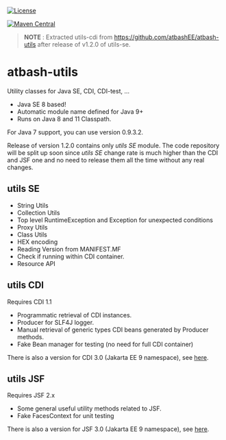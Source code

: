 [![License](https://img.shields.io/:license-Apache2-blue.svg)](http://www.apache.org/licenses/LICENSE-2.0)


[![Maven Central](https://maven-badges.herokuapp.com/maven-central/be.atbash.utils/utils-cdi/badge.svg)](https://maven-badges.herokuapp.com/maven-central/be.atbash.utils/utils-cdi)  

> **NOTE** : Extracted utils-cdi from https://github.com/atbashEE/atbash-utils after release of v1.2.0 of utils-se.


# atbash-utils
Utility classes for Java SE, CDI, CDI-test, ...

* Java SE 8 based!
* Automatic module name defined for Java 9+
* Runs on Java 8 and 11 Classpath.

For Java 7 support, you can use version 0.9.3.2.

Release of version 1.2.0 contains only _utils SE_ module.  The code repository will be split up soon since _utils SE_ change rate is much higher than the CDI and JSF one and no need to release them all the time without any real changes.

## utils SE

* String Utils
* Collection Utils
* Top level RuntimeException and Exception for unexpected conditions
* Proxy Utils
* Class Utils
* HEX encoding
* Reading Version from MANIFEST.MF
* Check if running within CDI container.
* Resource API

## utils CDI

Requires CDI 1.1

* Programmatic retrieval of CDI instances.
* Producer for SLF4J logger.
* Manual retrieval of generic types CDI beans generated by Producer methods.
* Fake Bean manager for testing (no need for full CDI container)

There is also a version for CDI 3.0 (Jakarta EE 9 namespace), see [here](https://github.com/atbashEE/atbash-utils/tree/jakarta).

## utils JSF

Requires JSF 2.x

* Some general useful utility methods related to JSF.
* Fake FacesContext for unit testing

There is also a version for JSF 3.0 (Jakarta EE 9 namespace), see [here](https://github.com/atbashEE/atbash-utils/tree/jakarta).
